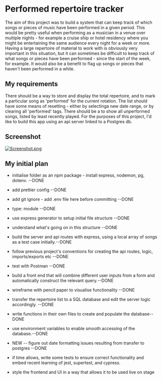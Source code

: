 # Performed repertoire tracker

The aim of this project was to build a system that can keep track of which songs or pieces of music have been performed in a given period. This would be pretty useful when performing as a musician in a venue over multiple nights - for example a cruise ship or hotel residency where you might be entertaining the same audience every night for a week or more. Having a large repertoire of material to work with is obviously very important in this situation, but it can sometimes be difficult to keep track of what songs or pieces have been performed - since the start of the week, for example.
It would also be a benefit to flag up songs or pieces that haven't been performed in a while.

## My requirements

There should be a way to store and display the total repertoire, and to mark a particular song as 'performed' for the current rotation.
The list should have some means of resetting - either by selectinga new date range, or by clearing all 'performed' tags.
There should be a to show all unperformed songs, listed by least recently played.
For the purposes of this project, I'd like to build this app using an api server linked to a Postgres db.

## Screenshot

[![Screenshot.png](https://i.postimg.cc/3wy1jSFt/Screenshot.png)](https://postimg.cc/7CkSwNcz)

## My initial plan

- initialise folder as an npm package - install express, nodemon, pg, dotenv. --DONE
- add prettier config --DONE
- add git ignore - add .env file here before committing --DONE
- type: module --DONE
- use express generator to setup initial file structure --DONE
- understand what's going on in this structure --DONE
- build the server and api routes with express, using a local array of songs as a test case initially.--DONE
- follow previous project's conventions for creating the api routes, logic, imports/exports etc --DONE
- test with Postman --DONE

- build a front end that will combine different user inputs from a form and automatically construct the relevant query.--DONE
- wireframe with pencil paper to visualise functionality --DONE

- transfer the repertoire list to a SQL database and edit the server logic accordingly. --DONE

- write functions in their own files to create and populate the database--DONE

- use environment variables to enable smooth accessing of the database.--DONE

- NEW -- figure out date formatting issues resulting from transfer to postgres --DONE

- if time allows, write some tests to ensure correct functionality and embed recent learning of jest, supertest, and cypress.

- style the frontend and UI in a way that allows it to be used live on stage
